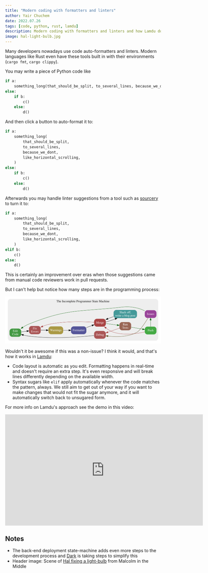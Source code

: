 ```yaml
---
title: "Modern coding with formatters and linters"
author: Yair Chuchem
date: 2022.07.26
tags: [code, python, rust, lamdu]
description: Modern coding with formatters and linters and how Lamdu does it differently
image: hal-light-bulb.jpg
---
```


Many developers nowadays use code auto-formatters and linters. Modern languages like Rust even have these tools built in with their environments (`cargo fmt`, `cargo clippy`).

You may write a piece of Python code like

```Python
if a:
    something_long(that_should_be_split, to_several_lines, because_we_dont, like_horizontal_scrolling)
else:
    if b:
        c()
    else:
        d()
```

And then click a button to auto-format it to:

```Python
if a:
    something_long(
        that_should_be_split,
        to_several_lines,
        because_we_dont,
        like_horizontal_scrolling,
    )
else:
    if b:
        c()
    else:
        d()
```

Afterwards you may handle linter suggestions from a tool such as [sourcery](https://sourcery.ai) to turn it to:

```Python
if a:
    something_long(
        that_should_be_split,
        to_several_lines,
        because_we_dont,
        like_horizontal_scrolling,
    )
elif b:
    c()
else:
    d()
```

This is certainly an improvement over eras when those suggestions came from manual code reviewers work in pull requests.

But I can't help but notice how many steps are in the programming process:

![Programmer State Machine](/images/programmer-state-machine.svg)

Wouldn't it be awesome if this was a non-issue? I think it would, and that's how it works in [Lamdu](http://www.lamdu.org):

* Code layout is automatic as you edit. Formatting happens in real-time and doesn't require an extra step. It's even responsive and will break lines differently depending on the available width.
* Syntax sugars like `elif` apply automatically whenever the code matches the pattern, always. We still aim to get out of your way if you want to make changes that would not fit the sugar anymore, and it will automatically switch back to unsugared form.

For more info on Lamdu's approach see the demo in this video:

<iframe style="display: block; margin: auto; margin-top: 15px;" width="640" height="360" src="https://www.youtube.com/embed/Q61dh87WGrE" frameborder="0" allow="accelerometer; autoplay; encrypted-media; gyroscope; picture-in-picture" allowfullscreen
></iframe>

## Notes

* The back-end deployment state-machine adds even more steps to the development process and [Dark](https://darklang.com) is taking steps to simplify this
* Header image: Scene of [Hal fixing a light-bulb](https://youtu.be/AbSehcT19u0)  from Malcolm in the Middle
